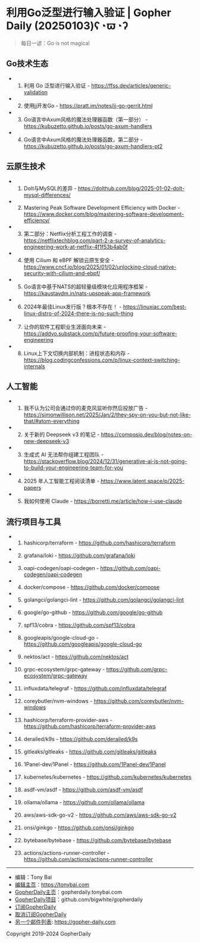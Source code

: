 # 利用Go泛型进行输入验证 | Gopher Daily (20250103)ʕ◔ϖ◔ʔ

>每日一谚：Go is not magical

## Go技术生态


- 1. 利用 Go 泛型进行输入验证 - https://ffss.dev/articles/generic-validation

- 2. 使用jj开发Go - https://pratt.im/notes/jj-go-gerrit.html

- 3. Go语言中Axum风格的魔法处理器函数（第一部分） - https://kubuzetto.github.io/posts/go-axum-handlers

- 4. Go语言中Axum风格的魔法处理器函数，第二部分 - https://kubuzetto.github.io/posts/go-axum-handlers-pt2


## 云原生技术


- 1. Dolt与MySQL的差异 - https://dolthub.com/blog/2025-01-02-dolt-mysql-differences/

- 2. Mastering Peak Software Development Efficiency with Docker - https://www.docker.com/blog/mastering-software-development-efficiency/

- 3. 第二部分：Netflix分析工程工作的调查 - https://netflixtechblog.com/part-2-a-survey-of-analytics-engineering-work-at-netflix-4f1f53b4ab0f

- 4. 使用 Cilium 和 eBPF 解锁云原生安全 - https://www.cncf.io/blog/2025/01/02/unlocking-cloud-native-security-with-cilium-and-ebpf/

- 5. Go语言中基于NATS的超轻量级模块化应用程序框架 - https://kaustavdm.in/nats-upspeak-app-framework

- 6. 2024年最佳Linux发行版？根本不存在！ - https://linuxiac.com/best-linux-distro-of-2024-there-is-no-such-thing

- 7. 让你的软件工程职业生涯面向未来 - https://addyo.substack.com/p/future-proofing-your-software-engineering

- 8. Linux上下文切换内部机制：进程状态和内存 - https://blog.codingconfessions.com/p/linux-context-switching-internals


## 人工智能


- 1. 我不认为公司会通过你的麦克风监听你然后投放广告 - https://simonwillison.net/2025/Jan/2/they-spy-on-you-but-not-like-that/#atom-everything

- 2. 关于新的 Deepseek v3 的笔记 - https://composio.dev/blog/notes-on-new-deepseek-v3

- 3. 生成式 AI 无法帮你组建工程团队 - https://stackoverflow.blog/2024/12/31/generative-ai-is-not-going-to-build-your-engineering-team-for-you

- 4. 2025 年人工智能工程阅读清单 - https://www.latent.space/p/2025-papers

- 5. 我如何使用 Claude - https://borretti.me/article/how-i-use-claude


## 流行项目与工具


- 1. hashicorp/terraform - https://github.com/hashicorp/terraform

- 2. grafana/loki - https://github.com/grafana/loki

- 3. oapi-codegen/oapi-codegen - https://github.com/oapi-codegen/oapi-codegen

- 4. docker/compose - https://github.com/docker/compose

- 5. golangci/golangci-lint - https://github.com/golangci/golangci-lint

- 6. google/go-github - https://github.com/google/go-github

- 7. spf13/cobra - https://github.com/spf13/cobra

- 8. googleapis/google-cloud-go - https://github.com/googleapis/google-cloud-go

- 9. nektos/act - https://github.com/nektos/act

- 10. grpc-ecosystem/grpc-gateway - https://github.com/grpc-ecosystem/grpc-gateway

- 11. influxdata/telegraf - https://github.com/influxdata/telegraf

- 12. coreybutler/nvm-windows - https://github.com/coreybutler/nvm-windows

- 13. hashicorp/terraform-provider-aws - https://github.com/hashicorp/terraform-provider-aws

- 14. derailed/k9s - https://github.com/derailed/k9s

- 15. gitleaks/gitleaks - https://github.com/gitleaks/gitleaks

- 16. 1Panel-dev/1Panel - https://github.com/1Panel-dev/1Panel

- 17. kubernetes/kubernetes - https://github.com/kubernetes/kubernetes

- 18. asdf-vm/asdf - https://github.com/asdf-vm/asdf

- 19. ollama/ollama - https://github.com/ollama/ollama

- 20. aws/aws-sdk-go-v2 - https://github.com/aws/aws-sdk-go-v2

- 21. onsi/ginkgo - https://github.com/onsi/ginkgo

- 22. bytebase/bytebase - https://github.com/bytebase/bytebase

- 23. actions/actions-runner-controller - https://github.com/actions/actions-runner-controller


----

- 编辑：Tony Bai
- [编辑主页](https://tonybai.com)：https://tonybai.com
- [GopherDaily主页](https://gopherdaily.tonybai.com)：gopherdaily.tonybai.com
- [GopherDaily项目](https://github.com/bigwhite/gopherdaily)：github.com/bigwhite/gopherdaily
- [订阅GopherDaily](https://gopherdaily.tonybai.com/subscribe)
- [取消订阅GopherDaily](https://gopherdaily.tonybai.com/unsubscribe)
- [另一个邮件列表](https://gopher-daily.com): https://gopher-daily.com

Copyright 2019-2024 GopherDaily
